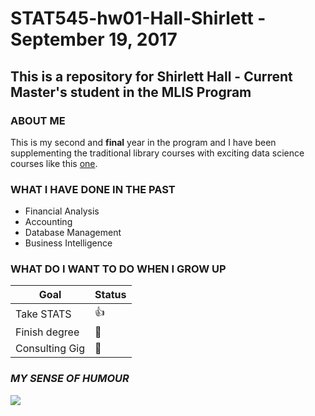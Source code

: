 # STAT545-hw01-Hall-Shirlett - September 19, 2017

## This is a repository for Shirlett Hall - Current Master's student in the MLIS Program



### ABOUT ME
This is my second and **final** year in the program and I have been supplementing the traditional
library courses with exciting data science courses like this [one](http://stat545.com/index.html).


### WHAT I HAVE DONE IN THE PAST

- Financial Analysis
- Accounting
- Database Management
- Business Intelligence


### WHAT DO I WANT TO DO WHEN I GROW UP

|    **Goal**    | **Status** |
|----------------|------------|
| Take STATS     | :thumbsup: |
| Finish degree  | :hammer:   |
| Consulting Gig | :hammer:   |



### *MY SENSE OF HUMOUR*

![](https://github.com/Shirlett/STAT545-hw01-Hall-Shirlett/blob/master/giphy-downsized.gif)




